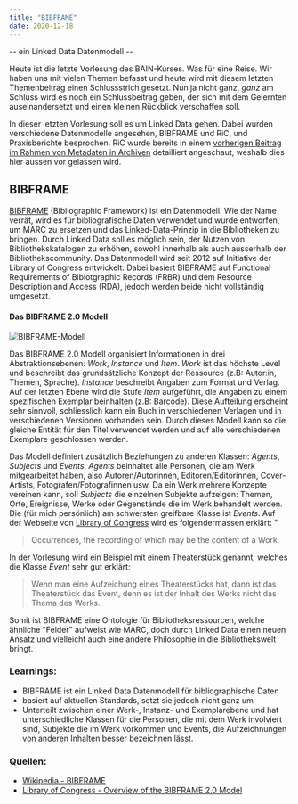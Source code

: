 ```yaml
---
title: "BIBFRAME"
date: 2020-12-18
---
```




-- ein Linked Data Datenmodell --

Heute ist die letzte Vorlesung des BAIN-Kurses. Was für eine Reise. Wir haben uns mit vielen Themen befasst und heute wird mit diesem letzten Themenbeitrag einen Schlussstrich gesetzt. Nun ja nicht ganz, _ganz_ am Schluss wird es noch ein Schlussbeitrag geben, der sich mit dem Gelernten auseinandersetzt und einen kleinen Rückblick verschaffen soll.

In dieser letzten Vorlesung soll es um Linked Data gehen. Dabei wurden verschiedene Datenmodelle angesehen, BIBFRAME und RiC, und Praxisberichte besprochen. RiC wurde bereits in einem [vorherigen Beitrag im Rahmen von Metadaten in Archiven](https://tinablabla.github.io/bainotes/2020/10/09/Metadaten-im-Archiv.html) detailliert angeschaut, weshalb dies hier aussen vor gelassen wird.

## BIBFRAME
[BIBFRAME](https://www.loc.gov/bibframe/) (Bibliographic Framework) ist ein Datenmodell. Wie der Name verrät, wird es für bibliografische Daten verwendet und wurde entworfen, um MARC zu ersetzen und das Linked-Data-Prinzip in die Bibliotheken zu bringen. Durch Linked Data soll es möglich sein, der Nutzen von  Bibliothekskatalogen zu erhöhen, sowohl innerhalb als auch ausserhalb der Bibliothekscommunity. Das Datenmodell wird seit 2012 auf Initiative der Library of Congress entwickelt. Dabei basiert BIBFRAME auf Functional Requirements of Bibiotgraphic Records (FRBR) und dem Resource Description and Access (RDA), jedoch werden beide nicht vollständig umgesetzt.

#### Das BIBFRAME 2.0 Modell

![BIBFRAME-Modell]({{site.baseurl}}/pictures/BIBFRAME.png)

Das BIBFRAME 2.0 Modell organisiert Informationen in drei Abstraktionsebenen: _Work_, _Instance_ und _Item_.
_Work_ ist das höchste Level und beschreibt das grundsätzliche Konzept der Ressource (z.B: Autor:in, Themen, Sprache). _Instance_ beschreibt Angaben zum Format und Verlag. Auf der letzten Ebene wird die Stufe _Item_ aufgeführt, die Angaben zu einem spezifischen Exemplar beinhalten (z.B: Barcode). Diese Aufteilung erscheint sehr sinnvoll, schliesslich kann ein Buch in verschiedenen Verlagen und in verschiedenen Versionen vorhanden sein. Durch dieses Modell kann so die gleiche Entität für den Titel verwendet werden und auf alle verschiedenen Exemplare geschlossen werden.

Das Modell definiert zusätzlich Beziehungen zu anderen Klassen: _Agents_, _Subjects_ und _Events_. _Agents_ beinhaltet alle Personen, die am Werk mitgearbeitet haben, also Autoren/Autorinnen, Editoren/Editorinnen, Cover-Artists, Fotografen/Fotografinnen usw. Da ein Werk mehrere Konzepte vereinen kann, soll _Subjects_ die einzelnen Subjekte aufzeigen: Themen, Orte, Ereignisse, Werke oder Gegenstände die im Werk behandelt werden. Die (für mich persönlich) am schwersten greifbare Klasse ist _Events_. Auf der Webseite von [Library of Congress](https://www.loc.gov/bibframe/docs/bibframe2-model.html) wird es folgendermassen erklärt: "
>Occurrences, the recording of which may be the content of a Work.

In der Vorlesung wird ein Beispiel mit einem Theaterstück genannt, welches die Klasse _Event_ sehr gut erklärt:
>Wenn man eine Aufzeichung eines Theaterstücks hat, dann ist das Theaterstück das Event, denn es ist der Inhalt des Werks nicht das Thema des Werks.

Somit ist BIBFRAME eine Ontologie für Bibliotheksressourcen, welche ähnliche "Felder" aufweist wie MARC, doch durch Linked Data einen neuen Ansatz und vielleicht auch eine andere Philosophie in die Bibliothekswelt bringt.


### Learnings:
- BIBFRAME ist ein Linked Data Datenmodell für bibliographische Daten
- basiert auf aktuellen Standards, setzt sie jedoch nicht ganz um
- Unterteilt zwischen einer Werk-, Instanz- und Exemplarebene und hat unterschiedliche Klassen für die Personen, die mit dem Werk involviert sind, Subjekte die im Werk vorkommen und Events, die Aufzeichnungen von anderen Inhalten besser bezeichnen lässt.

### Quellen:
- [Wikipedia - BIBFRAME](https://de.wikipedia.org/wiki/BIBFRAME)
- [Library of Congress - Overview of the BIBFRAME 2.0 Model](https://www.loc.gov/bibframe/docs/bibframe2-model.html)
